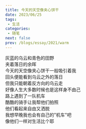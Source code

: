 ```yaml
---
title: 今天的天空像夹心饼干
date: 2023/06/25
tags: 
 - 生活
categories:
 - 随笔
next: false
prev: /blogs/essay/2021/warm
---
```


灰蓝的乌云和青色的田野  
夹着落日的余晖  
今天的天空像夹心饼干一般吸引着我  
回头便能看到乌云之外的落日  
但我只能朝着反方向的乌云走  
好像人生大多数时候也是这样身不由己  
路上遇到了一队机车  
酷酷的骑手让我帮他们拍照  
他们看起来自由又洒脱  
我想早晚我也会有自己的"机车"吧  
像他们一样对生活比个耶

